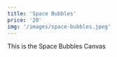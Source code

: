 ```yaml
---
title: 'Space Bubbles'
price: '20'
img: '/images/space-bubbles.jpeg'
---
```


This is the Space Bubbles Canvas